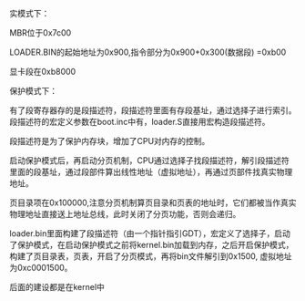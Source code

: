 实模式下：

MBR位于0x7c00

LOADER.BIN的起始地址为0x900,指令部分为0x900+0x300(数据段) =0xb00

显卡段在0xb8000





保护模式下：

有了段寄存器存的是段描述符，段描述符里面有存段基址，通过选择子进行索引。段描述符的宏定义参数在boot.inc中有，loader.S直接用宏构造段描述符。

段描述符是为了保护内存块，增加了CPU对内存的控制。

启动保护模式后，再启动分页机制，CPU通过选择子找段描述符，解引段描述符里面的段基址，通过段部件算出线性地址（虚拟地址），再通过页部件找真实物理地址。



页目录项在0x100000,注意分页机制算页目录和页表的地址时，它们都被当作真实物理地址直接送上地址总线，此时关闭了分页功能，否则会递归。



















loader.bin里面构建了段描述符（由一个指针指引GDT），宏定义了选择子，启动了保护模式，在启动保护模式之前将kernel.bin加载到内存，之后开启保护模式，构建了页目录表，页表，开启了分页模式，再将bin文件解引到0x1500, 虚拟地址为0xc0001500。

后面的建设都是在kernel中

